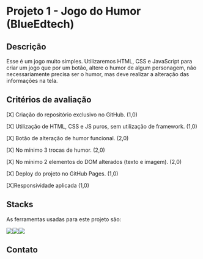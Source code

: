 # Projeto 1 - Jogo do Humor (BlueEdtech)
##  Descrição
Esse é um jogo muito simples. Utilizaremos HTML, CSS e JavaScript para criar um jogo que por um botão, altere o humor de algum personagem, não necessariamente precisa ser o humor, mas deve realizar a alteração das informações na tela. 

## Critérios de avaliação
<p>[X] Criação do repositório exclusivo no GitHub. (1,0)</p>
<p>[X] Utilização de HTML, CSS e JS puros, sem utilização de framework. (1,0)</p>
<p>[X] Botão de alteração de humor funcional. (2,0)</p>
<p>[X] No mínimo 3 trocas de humor. (2,0)</p>
<p>[X] No mínimo 2 elementos do DOM alterados (texto e imagem). (2,0)</p>
<p>[X] Deploy do projeto no GitHub Pages. (1,0)</p>
<p>[X]Responsividade aplicada (1,0)</p>

## Stacks
As ferramentas usadas para este projeto são:
<div style="display:flex">
    <img src="https://img.icons8.com/color/48/000000/javascript--v1.png"/>
    <img src="https://img.icons8.com/color/48/000000/html-5--v2.png"/>
    <img src="https://img.icons8.com/color/48/000000/css3.png"/>
</div>

## Contato
<a href="https://www.linkedin.com/in/dhainara-corr%C3%AAa-7913a01b2/"><img href="https://cdn-icons-png.flaticon.com/512/174/174857.png"/></a>
